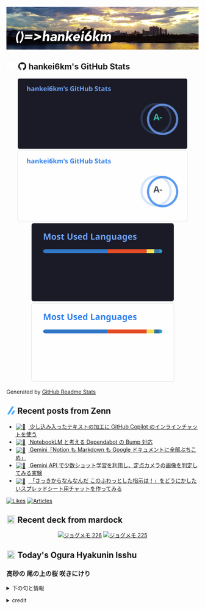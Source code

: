 <p align="center">

![()=>hankei6km](assets/images/header1.jpg)

</p>

<h2>
<img width="24" height="24" style="height:1em;width:1em;margin:0 0.05em 0 0.1em;vertical-align:-0.1em;"
 src="assets/images/github-dark.svg#gh-dark-mode-only" />
<img width="24" height="24" style="height:1em;width:1em;margin:0 0.05em 0 0.1em;vertical-align:-0.1em;"
 src="assets/images/github-light.svg#gh-light-mode-only" />
hankei6km's GitHub Stats
</h2>

<p align="center">

<img width="446" alt="hankei6km's GitHub stats" src="assets/images/stats-dark.svg#gh-dark-mode-only">
<img width="446" alt="hankei6km's GitHub stats" src="assets/images/stats-light.svg#gh-light-mode-only">
<img width="375" alt="Top Langs" src="assets/images/top-langs-dark.svg#gh-dark-mode-only">
<img width="375" alt="Top Langs" src="assets/images/top-langs-light.svg#gh-light-mode-only">

</p>

Generated by [GitHub Readme Stats](https://github.com/anuraghazra/github-readme-stats)

<h2>
<img width="24" height="24" style="width:1em; height:1em; margin: 0 .05em 0 .1em; vertical-align: -0.1em;" src="assets/images/zenn.svg">
Recent posts from Zenn
</h2>

<ul><li><a href="https://zenn.dev/hankei6km/articles/inline-chat-for-text-processing-tasks"><img style="width:1.1em; height:1.1em; margin: 0 .5em 0 .1em; vertical-align: -0.1em;" width="18" height="18" alt="📝" src="https://cdn.jsdelivr.net/gh/jdecked/twemoji@latest/assets/72x72/1f4dd.png"> 少し込み入ったテキストの加工に GitHub Copilot のインラインチャットを使う</a></li><li><a href="https://zenn.dev/hankei6km/articles/merge-dependabot-bump-with-notebooklm"><img style="width:1.1em; height:1.1em; margin: 0 .5em 0 .1em; vertical-align: -0.1em;" width="18" height="18" alt="🤔" src="https://cdn.jsdelivr.net/gh/jdecked/twemoji@latest/assets/72x72/1f914.png"> NotebookLM と考える Dependabot の Bump 対応</a></li><li><a href="https://zenn.dev/hankei6km/articles/notion-databases-to-google-docs-for-gemini"><img style="width:1.1em; height:1.1em; margin: 0 .5em 0 .1em; vertical-align: -0.1em;" width="18" height="18" alt="🤞" src="https://cdn.jsdelivr.net/gh/jdecked/twemoji@latest/assets/72x72/1f91e.png"> Gemini「Notion も Markdown も Google ドキュメントに全部ぶちこめ」</a></li><li><a href="https://zenn.dev/hankei6km/articles/image-classification-with-gemini-few-shot-lerning"><img style="width:1.1em; height:1.1em; margin: 0 .5em 0 .1em; vertical-align: -0.1em;" width="18" height="18" alt="🗻" src="https://cdn.jsdelivr.net/gh/jdecked/twemoji@latest/assets/72x72/1f5fb.png"> Gemini API で少数ショット学習を利用し、定点カメラの画像を判定してみる実験</a></li><li><a href="https://zenn.dev/hankei6km/articles/chat-in-google-sheets-with-gemini-api"><img style="width:1.1em; height:1.1em; margin: 0 .5em 0 .1em; vertical-align: -0.1em;" width="18" height="18" alt="🐬" src="https://cdn.jsdelivr.net/gh/jdecked/twemoji@latest/assets/72x72/1f42c.png"> 「さっきからなんなんだ このふわっとした指示は！」をどうにかしたいスプレッドシート用チャットを作ってみる</a></li></ul>

[![Likes](https://badgen.org/img/zenn/hankei6km/likes?style=flat)](https://zenn.dev/hankei6km)
[![Articles](https://badgen.org/img/zenn/hankei6km/articles?style=flat)](https://zenn.dev/hankei6km)

<h2>
<img width="24" height="24" style="width:1em; height:1em; margin: 0 .05em 0 .1em; vertical-align: -0.1em;" src="https://twemoji.maxcdn.com/v/13.1.0/72x72/1f5bc.png">
Recent deck from mardock
</h2>

<p align="center">
<a href="https://hankei6km.github.io/mardock/deck/2023-10-in-outdoor-226"><img alt="ジョグメモ 226" src="https://hankei6km.github.io/mardock/assets/deck/2023-10-in-outdoor-226/2023-10-in-outdoor-226.png" width="270" height="152"></a>
<a href="https://hankei6km.github.io/mardock/deck/2023-10-in-outdoor-225"><img alt="ジョグメモ 225" src="https://hankei6km.github.io/mardock/assets/deck/2023-10-in-outdoor-225/2023-10-in-outdoor-225.png" width="270" height="152"></a>

</p>

<h2>
<img width="24" height="24" style="width:1em; height:1em; margin: 0 .05em 0 .1em; vertical-align: -0.1em;" src="https://twemoji.maxcdn.com/v/13.1.0/72x72/1f38e.png">
Today's Ogura Hyakunin Isshu
</h2>

<h3>高砂の 尾の上の桜 咲きにけり</h3>
<p><details><summary>下の句と情報</summary><p>外山の霞 立たずもあらなむ</p><p>(たかさごの おのへのさくら さきにけり　とやまのかすみ たたずもあらなむ)</p><ul><li>歌人 - <a href="http://linkdata.org/resource/rdf1s6833i#kajin_073">http://linkdata.org/resource/rdf1s6833i#kajin_073</a></li><li>読札 - <a href="https://commons.wikimedia.org/wiki/File:Hyakuninisshu_073.jpg">https://commons.wikimedia.org/wiki/File:Hyakuninisshu_073.jpg</a></li><li>異なる記録形式 - <a href="http://linkdata.org/resource/rdf1s8931i#audio_nhk_073">http://linkdata.org/resource/rdf1s8931i#audio_nhk_073</a></li></ul></details></p>

<details>
<summary>credit</summary>

- Title: 小倉百人一首かるたデータ
- Author: [Nanako Takahashi](http://linkdata.org/user/tnanako)
- Source: http://linkdata.org/work/rdf1s6834i
- License: http://creativecommons.org/licenses/by/3.0/deed.ja

</details>

